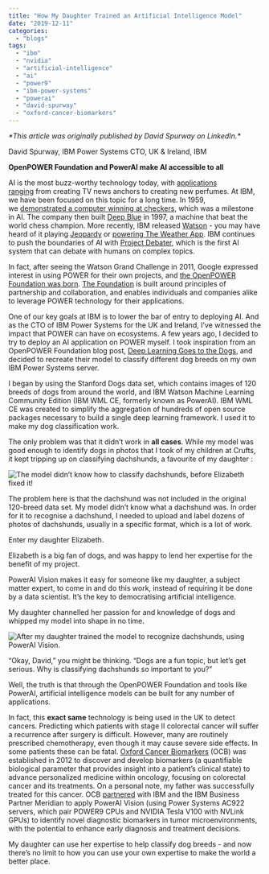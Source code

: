 ```yaml
---
title: "How My Daughter Trained an Artificial Intelligence Model"
date: "2019-12-11"
categories: 
  - "blogs"
tags: 
  - "ibm"
  - "nvidia"
  - "artificial-intelligence"
  - "ai"
  - "power9"
  - "ibm-power-systems"
  - "powerai"
  - "david-spurway"
  - "oxford-cancer-biomarkers"
---
```


_\*This article was originally published by David Spurway on LinkedIn.\*_

David Spurway, IBM Power Systems CTO, UK & Ireland, IBM

**OpenPOWER Foundation and PowerAI make AI accessible to all** 

AI is the most buzz-worthy technology today, with [applications ranging](https://www.techworld.com/picture-gallery/tech-innovation/weirdest-uses-of-ai-strange-uses-of-ai-3677707/) from creating TV news anchors to creating new perfumes. At IBM, we have been focused on this topic for a long time. In 1959, we [demonstrated a computer winning at checkers](https://www.ibm.com/ibm/history/ibm100/us/en/icons/ibm700series/impacts/), which was a milestone in AI. The company then built [Deep Blue](https://www.ibm.com/ibm/history/ibm100/us/en/icons/deepblue/) in 1997, a machine that beat the world chess champion. More recently, IBM released [Watson](https://www.ibm.com/watson) - you may have heard of it playing [Jeopardy](https://www.youtube.com/watch?v=P18EdAKuC1U) or [powering The Weather App](https://www.ibm.com/watson-advertising/news/introducing-the-new-weather-channel-app). IBM continues to push the boundaries of AI with [Project Debater](https://www.research.ibm.com/artificial-intelligence/project-debater/), which is the first AI system that can debate with humans on complex topics.

In fact, after seeing the Watson Grand Challenge in 2011, Google expressed interest in using POWER for their own projects, and [the OpenPOWER Foundation was born](https://www-03.ibm.com/press/us/en/pressrelease/41684.wss). [The Foundation](https://openpowerfoundation.org/) is built around principles of partnership and collaboration, and enables individuals and companies alike to leverage POWER technology for their applications.

One of our key goals at IBM is to lower the bar of entry to deploying AI. And as the CTO of IBM Power Systems for the UK and Ireland, I’ve witnessed the impact that POWER can have on ecosystems. A few years ago, I decided to try to deploy an AI application on POWER myself. I took inspiration from an OpenPOWER Foundation blog post, [Deep Learning Goes to the Dogs](https://openpowerfoundation.org/deep-learning-goes-to-the-dogs/), and decided to recreate their model to classify different dog breeds on my own IBM Power Systems server.

I began by using the Stanford Dogs data set, which contains images of 120 breeds of dogs from around the world, and IBM Watson Machine Learning Community Edition (IBM WML CE, formerly known as PowerAI). IBM WML CE was created to simplify the aggregation of hundreds of open source packages necessary to build a single deep learning framework. I used it to make my dog classification work.

The only problem was that it didn’t work in **all cases**. While my model was good enough to identify dogs in photos that I took of my children at Crufts, it kept tripping up on classifying dachshunds, a favourite of my daughter :

![The model didn’t know how to classify dachshunds, before Elizabeth fixed it!](https://media.licdn.com/dms/image/C5612AQGzuDG7BBC4bA/article-inline_image-shrink_1000_1488/0?e=1580947200&v=beta&t=V6S5ToENlBXAG9ptru4masv27EHdOIKPslIFd_x3HXU)

The problem here is that the dachshund was not included in the original 120-breed data set. My model didn’t know what a dachshund was. In order for it to recognise a dachshund, I needed to upload and label dozens of photos of dachshunds, usually in a specific format, which is a lot of work.

Enter my daughter Elizabeth.

Elizabeth is a big fan of dogs, and was happy to lend her expertise for the benefit of my project.

PowerAI Vision makes it easy for someone like my daughter, a subject matter expert, to come in and do this work, instead of requiring it be done by a data scientist. It’s the key to democratising artificial intelligence.

My daughter channelled her passion for and knowledge of dogs and whipped my model into shape in no time.

![After my daughter trained the model to recognize dachshunds, using PowerAI Vision.](https://media.licdn.com/dms/image/C5612AQHncaW380qn5g/article-inline_image-shrink_1000_1488/0?e=1580947200&v=beta&t=j96X3kOiprgqaKhWFPia7IIgQYJ3vunxHa251roE7W8)

“Okay, David,” you might be thinking. “Dogs are a fun topic, but let’s get serious. Why is classifying dachshunds so important to you?”

Well, the truth is that through the OpenPOWER Foundation and tools like PowerAI, artificial intelligence models can be built for any number of applications.

In fact, this **exact same** technology is being used in the UK to detect cancers. Predicting which patients with stage II colorectal cancer will suffer a recurrence after surgery is difficult. However, many are routinely prescribed chemotherapy, even though it may cause severe side effects. In some patients these can be fatal. [Oxford Cancer Biomarkers](https://oxfordbio.com/) (OCB) was established in 2012 to discover and develop biomarkers (a quantifiable biological parameter that provides insight into a patient’s clinical state) to advance personalized medicine within oncology, focusing on colorectal cancer and its treatments. On a personal note, my father was successfully treated for this cancer. OCB [partnered](https://meridianit.co.uk/ocb-case-study/) with IBM and the IBM Business Partner Meridian to apply PowerAI Vision (using Power Systems AC922 servers, which pair POWER9 CPUs and NVIDIA Tesla V100 with NVLink GPUs) to identify novel diagnostic biomarkers in tumor microenvironments, with the potential to enhance early diagnosis and treatment decisions.

My daughter can use her expertise to help classify dog breeds - and now there’s no limit to how you can use your own expertise to make the world a better place.
